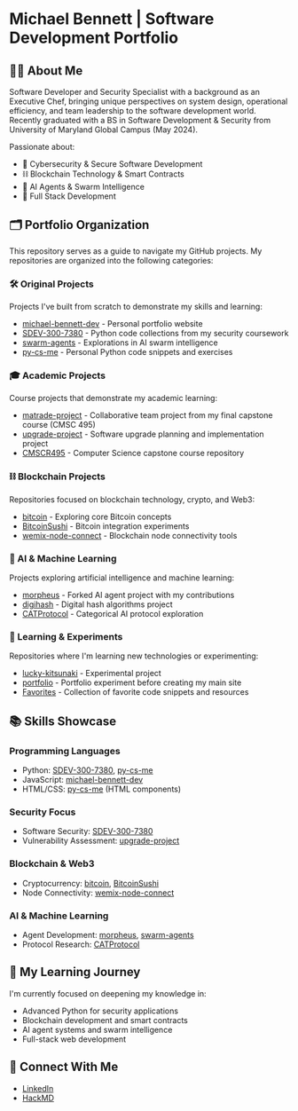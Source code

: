 # Michael Bennett | Software Development Portfolio

## 👨‍💻 About Me
Software Developer and Security Specialist with a background as an Executive Chef, bringing unique perspectives on system design, operational efficiency, and team leadership to the software development world. Recently graduated with a BS in Software Development & Security from University of Maryland Global Campus (May 2024). 

Passionate about:
- 🔐 Cybersecurity & Secure Software Development
- ⛓️ Blockchain Technology & Smart Contracts
- 🤖 AI Agents & Swarm Intelligence
- 🧩 Full Stack Development

## 🗂️ Portfolio Organization
This repository serves as a guide to navigate my GitHub projects. My repositories are organized into the following categories:

### 🛠️ Original Projects
Projects I've built from scratch to demonstrate my skills and learning:

- [michael-bennett-dev](https://github.com/mbennett-labs/michael-bennett-dev) - Personal portfolio website
- [SDEV-300-7380](https://github.com/mbennett-labs/SDEV-300-7380) - Python code collections from my security coursework
- [swarm-agents](https://github.com/mbennett-labs/swarm-agents) - Explorations in AI swarm intelligence
- [py-cs-me](https://github.com/mbennett-labs/py-cs-me) - Personal Python code snippets and exercises

### 🎓 Academic Projects
Course projects that demonstrate my academic learning:

- [matrade-project](https://github.com/mbennett-labs/matrade-project) - Collaborative team project from my final capstone course (CMSC 495)
- [upgrade-project](https://github.com/mbennett-labs/upgrade-project) - Software upgrade planning and implementation project
- [CMSCR495](https://github.com/mbennett-labs/CMSCR495) - Computer Science capstone course repository

### ⛓️ Blockchain Projects
Repositories focused on blockchain technology, crypto, and Web3:

- [bitcoin](https://github.com/mbennett-labs/bitcoin) - Exploring core Bitcoin concepts
- [BitcoinSushi](https://github.com/mbennett-labs/BitcoinSushi) - Bitcoin integration experiments
- [wemix-node-connect](https://github.com/mbennett-labs/wemix-node-connect) - Blockchain node connectivity tools

### 🤖 AI & Machine Learning
Projects exploring artificial intelligence and machine learning:

- [morpheus](https://github.com/mbennett-labs/morpheus) - Forked AI agent project with my contributions
- [digihash](https://github.com/mbennett-labs/digihash) - Digital hash algorithms project
- [CATProtocol](https://github.com/mbennett-labs/CATProtocol) - Categorical AI protocol exploration

### 🧪 Learning & Experiments
Repositories where I'm learning new technologies or experimenting:

- [lucky-kitsunaki](https://github.com/mbennett-labs/lucky-kitsunaki) - Experimental project
- [portfolio](https://github.com/mbennett-labs/portfolio) - Portfolio experiment before creating my main site
- [Favorites](https://github.com/mbennett-labs/Favorites) - Collection of favorite code snippets and resources

## 📚 Skills Showcase

### Programming Languages
- Python: [SDEV-300-7380](https://github.com/mbennett-labs/SDEV-300-7380), [py-cs-me](https://github.com/mbennett-labs/py-cs-me)
- JavaScript: [michael-bennett-dev](https://github.com/mbennett-labs/michael-bennett-dev)
- HTML/CSS: [py-cs-me](https://github.com/mbennett-labs/py-cs-me) (HTML components)

### Security Focus
- Software Security: [SDEV-300-7380](https://github.com/mbennett-labs/SDEV-300-7380)
- Vulnerability Assessment: [upgrade-project](https://github.com/mbennett-labs/upgrade-project)

### Blockchain & Web3
- Cryptocurrency: [bitcoin](https://github.com/mbennett-labs/bitcoin), [BitcoinSushi](https://github.com/mbennett-labs/BitcoinSushi)
- Node Connectivity: [wemix-node-connect](https://github.com/mbennett-labs/wemix-node-connect)

### AI & Machine Learning
- Agent Development: [morpheus](https://github.com/mbennett-labs/morpheus), [swarm-agents](https://github.com/mbennett-labs/swarm-agents)
- Protocol Research: [CATProtocol](https://github.com/mbennett-labs/CATProtocol)

## 🌱 My Learning Journey
I'm currently focused on deepening my knowledge in:
- Advanced Python for security applications
- Blockchain development and smart contracts
- AI agent systems and swarm intelligence
- Full-stack web development

## 🔗 Connect With Me
- [LinkedIn](https://www.linkedin.com/in/michael-bennett-a29a93103/)
- [HackMD](https://hackmd.io/@xbBf1zpRTXaSATerS04iJg)
